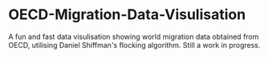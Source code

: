 # OECD-Migration-Data-Visulisation

A fun and fast data visulisation showing world migration data obtained from OECD, utilising Daniel Shiffman's flocking algorithm. 
Still a work in progress.
